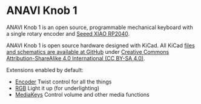 # ANAVI Knob 1

ANAVI Knob 1 is an open source, programmable mechanical keyboard with a single rotary encoder and [Seeed XIAO RP2040](https://www.seeedstudio.com/XIAO-RP2040-v1-0-p-5026.html).

ANAVI Knob 1 is open source hardware designed with KiCad. All KiCad [files and schematics are available at GitHub](https://github.com/AnaviTechnology/anavi-knob-1) under [Creative Commons Attribution-ShareAlike 4.0 International (CC BY-SA 4.0)](https://creativecommons.org/licenses/by-sa/4.0/).

Extensions enabled by default:
- [Encoder](https://github.com/KMKfw/kmk_firmware/tree/master/docs/encoder.md) Twist control for all the things
- [RGB](https://github.com/KMKfw/kmk_firmware/tree/master/docs/rgb.md) Light it up (for underlighting)
- [MediaKeys](https://github.com/KMKfw/kmk_firmware/tree/master/docs/media_keys.md) Control volume and other media functions
